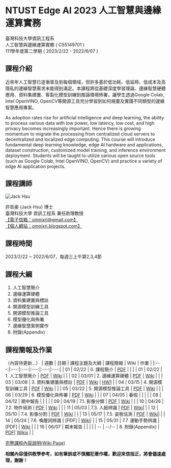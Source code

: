 
# NTUST Edge AI 2023 人工智慧與邊緣運算實務
臺灣科技大學資訊工程系  
人工智慧與邊緣運算實務 ( CS5149701 )  
111學年度第二學期 ( 2023/2/22 - 2022/6/07 )  

## 課程介紹

近來年人工智慧已逐漸普及到每個領域，但許多基於低功耗、低延時、低成本及高隱私的邊緣智慧需求未能得到滿足。本課程將從基礎深度學習理論、邊緣智慧硬體應用、資料集建置、客製化模型訓練到推論環境佈署，讓學生透過Google Colab, Intel OpenVINO, OpenCV等開源工具充分學習到如何規畫及實踐不同類型的邊緣智慧應用專案。  

As adoption rates rise for artificial intelligence and deep learning, the ability to process various data with low power, low latency, low cost, and high privacy becomes increasingly important. Hence there is growing momentum to migrate the processing from centralized cloud servers to decentralized and localized edge computing. This course will introduce fundamental deep learning knowledge, edge AI hardware and applications, dataset construction, customized model training, and  inference environment deployment. Students will be taught to utilize various open source tools (such as Google Colab, Intel OpenVINO, OpenCV) and practice a variety of edge AI application projects.  

## 課程講師
![Jack Hsu](https://1.bp.blogspot.com/-ZnmpktLAa2w/X-qQHv8N0XI/AAAAAAAADFA/AfjqWTikyAkMF2KhxDQW9pHN6r9PSCA7QCLcBGAsYHQ/w200-h200/JackHsu.png)

許哲豪 (Jack Hsu) 博士  
臺灣科技大學 資訊工程系 兼任助理教授  
[【電子信箱：omnixri@gmail.com】](mailto:omnixri@gmail.com)  
[【個人網站：omnixri.blogspot.com】](http://omnixri.blogspot.com)  

## 課程時間
2023/2/22 ~ 2022/6/07，每週三上午第2,3,4節  

## 課程大綱

1. 人工智慧簡介  
2. 邊緣運算硬體  
3. 資料集建置與標註  
4. 開源模型訓練工具  
5. 開源模型推論工具  
6. 模型優化與佈署  
7. 邊緣智慧案例實作  
8. 附錄(Appendix)  

## 課程簡報及作業
（內容待更新...）
| 週數 | 日期 | 課程主題及大綱 | 課程簡報 | Wiki | 作業 | 
|:---:|:---:|:---:|:---:|:---:|:---:|
| 01 | 02/22 | 0. 課程簡介 | [PDF](https://github.com/OmniXRI/NTUST_EdgeAI_2023/blob/main/Ch0_Course/20230222_NTUST_EdgeAI_0_%E8%AA%B2%E7%A8%8B%E7%B0%A1%E4%BB%8B.pdf) | | |
| 01 | 02/22 | 1. 人工智慧簡介 | [PDF](https://github.com/OmniXRI/NTUST_EdgeAI_2023/blob/main/Ch1_Introduction/20230222_NTUST_EdgeAI_1_%E4%BA%BA%E5%B7%A5%E6%99%BA%E6%85%A7%E7%B0%A1%E4%BB%8B.pdf) | [Wiki](https://github.com/OmniXRI/NTUST_EdgeAI_2023/wiki/Ch01_Introduction) | |
| 02 | 03/01 | 2. 邊緣運算硬體 | [PDF](https://github.com/OmniXRI/NTUST_EdgeAI_2023/blob/main/Ch2_Hardware/20220301_NTUST_EdgeAI_2_%E9%82%8A%E7%B7%A3%E9%81%8B%E7%AE%97%E7%A1%AC%E9%AB%94.pdf) | [Wiki](https://github.com/OmniXRI/NTUST_EdgeAI_2023/wiki/Ch02_Hardware) | |
| 03 | 03/08 | 3. 資料集建置與標註 | [PDF](https://github.com/OmniXRI/NTUST_EdgeAI_2023/blob/main/Ch3_Dataset_Annotation/20230308_NTUST_EdgeAI_3_%E8%B3%87%E6%96%99%E9%9B%86%E5%BB%BA%E7%BD%AE%E8%88%87%E6%A8%99%E8%A8%BB.pdf) | [Wiki](https://github.com/OmniXRI/NTUST_EdgeAI_2023/wiki/Ch03_Data_Annotation) | [HW1](https://github.com/OmniXRI/NTUST_EdgeAI_2023/blob/main/Ch3_Dataset_Annotation/20230308_HW1_%E8%B3%87%E6%96%99%E9%9B%86%E5%BB%BA%E7%BD%AE%E8%88%87%E6%A8%99%E8%A8%BB.pdf) |
| 04 | 03/15 | 4. 開源模型訓練工具 | [PDF](https://github.com/OmniXRI/NTUST_EdgeAI_2023/blob/main/Ch4_Training_Tools/20230315_NTUST_EdgeAI_4_%E9%96%8B%E6%BA%90%E6%A8%A1%E5%9E%8B%E8%A8%93%E7%B7%B4%E5%B7%A5%E5%85%B7.pdf) | [Wiki](https://github.com/OmniXRI/NTUST_EdgeAI_2023/wiki/Ch04_Training_Tools) | |
| 05 | 03/22 | 5. 開源模型推論工具 | [PDF](https://github.com/OmniXRI/NTUST_EdgeAI_2023/blob/main/Ch5_Inference_Tools/20230322_NTUST_EdgeAI_5_%E9%96%8B%E6%BA%90%E6%A8%A1%E5%9E%8B%E6%8E%A8%E8%AB%96%E5%B7%A5%E5%85%B7.pdf) | [Wiki](https://github.com/OmniXRI/NTUST_EdgeAI_2023/wiki/Ch05_Inference_Tools) | |
| 06 | 03/29 | 6. 模型優化與佈署 | [PDF](https://github.com/OmniXRI/NTUST_EdgeAI_2023/blob/main/Ch6_Optimization_Deployment/20230329_NTUST_EdgeAI_6_%E9%82%8A%E7%B7%A3%E6%99%BA%E6%85%A7%E5%84%AA%E5%8C%96%E8%88%87%E4%BD%88%E7%BD%B2.pdf) | [Wiki](https://github.com/OmniXRI/NTUST_EdgeAI_2023/wiki/Ch06_Optimization_Deployment) |  |
| 07 | 04/05 | 春假 |  |  |  |
| 08 | 04/12 | 期中報告 |  |  |  |
| 09 | 04/19 | 7.1. 影像分類 | [PDF](https://github.com/OmniXRI/NTUST_EdgeAI_2023/blob/main/Ch7_Implementations/Ch7-1_Image_Classification/20230419_NTUST_EdgeAI_7_1_%E5%BD%B1%E5%83%8F%E5%88%86%E9%A1%9E.pdf) | [Wiki](https://github.com/OmniXRI/NTUST_EdgeAI_2023/wiki/Ch07_Implementations) |   |
| 10 | 04/26 | 7.2. 物件偵測 | [PDF](https://github.com/OmniXRI/NTUST_EdgeAI_2023/blob/main/Ch7_Implementations/Ch7-2_Object_Detection/20230426_NTUST_EdgeAI_7_2_%E7%89%A9%E4%BB%B6%E5%81%B5%E6%B8%AC.pdf) | [Wiki](https://github.com/OmniXRI/NTUST_EdgeAI_2023/wiki/Ch07_Implementations) |  |
| 11 | 05/03 | 7.3. 人臉辨識 | [PDF](https://github.com/OmniXRI/NTUST_EdgeAI_2023/blob/main/Ch7_Implementations/Ch7-3_Face_Recognition/20230503_NTUST_EdgeAI_7_3_%E4%BA%BA%E8%87%89%E8%BE%A8%E8%AD%98.pdf) | [Wiki](https://github.com/OmniXRI/NTUST_EdgeAI_2023/wiki/Ch07_Implementations)| |
| 12 | 05/10 | 7.4. 影像分割 | [PDF](https://github.com/OmniXRI/NTUST_EdgeAI_2023/blob/main/Ch7_Implementations/Ch7-4_Image_Segmentation/20230510_NTUST_EdgeAI_7_4_%E5%BD%B1%E5%83%8F%E5%88%86%E5%89%B2.pdf) | [Wiki](https://github.com/OmniXRI/NTUST_EdgeAI_2023/wiki/Ch07_Implementations) | |
| 13 | 05/17 | 7.5. 姿態估測 | [PDF](https://github.com/OmniXRI/NTUST_EdgeAI_2023/blob/main/Ch7_Implementations/Ch7-5_Pose_Estimation/20230517_NTUST_EdgeAI_7_5_%E5%A7%BF%E6%85%8B%E4%BC%B0%E6%B8%AC.pdf) |  [Wiki](https://github.com/OmniXRI/NTUST_EdgeAI_2023/wiki/Ch07_Implementations)|  |
| 14 | 05/24 | 7.6. 喚醒詞辨識 | [PDF] | [Wiki](https://github.com/OmniXRI/NTUST_EdgeAI_2023/wiki/Ch07_Implementations)| |
| 15 | 05/31 | 7.7. 運動手勢辨識 | [PDF] | [Wiki](https://github.com/OmniXRI/NTUST_EdgeAI_2023/wiki/Ch07_Implementations) | |
| 16 | 06/07 | 期末報告 |  |  |  |
| -- | --/-- | 8. 附錄(Appendix) | [PDF](https://github.com/OmniXRI/NTUST_EdgeAI_2023/tree/main/Ch8_Appendix)| [Wikis](https://github.com/OmniXRI/NTUST_EdgeAI_2023/wiki/Ch08_Appendix) | |
  
[完整課程內容說明(Wiki Page)](https://github.com/OmniXRI/NTUST_EdgeAI_2023/wiki)

**相關內容僅供教學參考，如有筆誤或不慎觸犯著作權，歡迎來信指正，將會儘速處理，謝謝！**  

